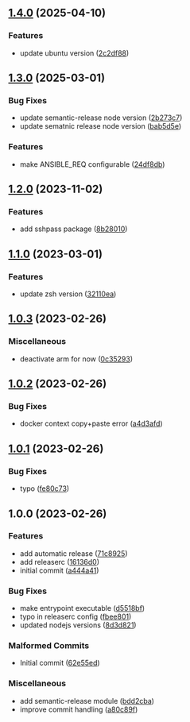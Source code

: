 ## [1.4.0](https://github.com/Mario-F/docker-ansible/compare/v1.3.0...v1.4.0) (2025-04-10)

### Features

* update ubuntu version ([2c2df88](https://github.com/Mario-F/docker-ansible/commit/2c2df88030180a32a809a9b687ca482b29239ed1))

## [1.3.0](https://github.com/Mario-F/docker-ansible/compare/v1.2.0...v1.3.0) (2025-03-01)

### Bug Fixes

* update semantic-release node version ([2b273c7](https://github.com/Mario-F/docker-ansible/commit/2b273c73ec15abb4099f2851d4c35f4e9bc17f73))
* update sematnic release node version ([bab5d5e](https://github.com/Mario-F/docker-ansible/commit/bab5d5e7f14fe9b2defe993a13e4b097e31a4abc))

### Features

* make ANSIBLE_REQ configurable ([24df8db](https://github.com/Mario-F/docker-ansible/commit/24df8dbd594495664e29e784f905548874645096))

## [1.2.0](https://github.com/Mario-F/docker-ansible/compare/v1.1.0...v1.2.0) (2023-11-02)


### Features

* add sshpass package ([8b28010](https://github.com/Mario-F/docker-ansible/commit/8b28010aa99d769fe95ccd2253f18398e9a75054))

## [1.1.0](https://github.com/Mario-F/docker-ansible/compare/v1.0.3...v1.1.0) (2023-03-01)


### Features

* update zsh version ([32110ea](https://github.com/Mario-F/docker-ansible/commit/32110ea826f14caacee1509c75bb0e22b4e62a57))

## [1.0.3](https://github.com/Mario-F/docker-ansible/compare/v1.0.2...v1.0.3) (2023-02-26)


### Miscellaneous

* deactivate arm for now ([0c35293](https://github.com/Mario-F/docker-ansible/commit/0c352930b23a1c9e3d04b55f3ab423b71d6fc66b))

## [1.0.2](https://github.com/Mario-F/docker-ansible/compare/v1.0.1...v1.0.2) (2023-02-26)


### Bug Fixes

* docker context copy+paste error ([a4d3afd](https://github.com/Mario-F/docker-ansible/commit/a4d3afd87987d3c75a8aebd2e9f19018740f9d8f))

## [1.0.1](https://github.com/Mario-F/docker-ansible/compare/v1.0.0...v1.0.1) (2023-02-26)


### Bug Fixes

* typo ([fe80c73](https://github.com/Mario-F/docker-ansible/commit/fe80c738792977491fd86b8a69c064fa470f1eb6))

## 1.0.0 (2023-02-26)


### Features

* add automatic release ([71c8925](https://github.com/Mario-F/docker-ansible/commit/71c89259db5de138ef28204af1fdfc23b95dcfd8))
* add releaserc ([16136d0](https://github.com/Mario-F/docker-ansible/commit/16136d02d95311c4df11a3ea98a7d16736512059))
* initial commit ([a444a41](https://github.com/Mario-F/docker-ansible/commit/a444a411a5b3232e28a3b180004b91ca90e5ba22))


### Bug Fixes

* make entrypoint executable ([d5518bf](https://github.com/Mario-F/docker-ansible/commit/d5518bfbf6c1608961485a0c360c0e06ca676a10))
* typo in releaserc config ([fbee801](https://github.com/Mario-F/docker-ansible/commit/fbee801db53f07f0d90d0e68bf084e726816b062))
* updated nodejs versions ([8d3d821](https://github.com/Mario-F/docker-ansible/commit/8d3d82109c5989c6ee3716c101279f492749c726))


### Malformed Commits

* Initial commit ([62e55ed](https://github.com/Mario-F/docker-ansible/commit/62e55edcd2906fc3f70327e606695eeb0e8522c7))


### Miscellaneous

* add semantic-release module ([bdd2cba](https://github.com/Mario-F/docker-ansible/commit/bdd2cba2f6a03af1a5b27e57e2315b412c3e8252))
* improve commit handling ([a80c89f](https://github.com/Mario-F/docker-ansible/commit/a80c89f7a7e2216a06b32c6473844c5030ebf5d4))
